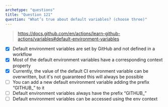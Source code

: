```yaml
---
archetype: "questions"
title: "Question 121"
question: "What’s true about default variables? (choose three)"
---
```



> https://docs.github.com/en/actions/learn-github-actions/variables#default-environment-variables
- [x] Default environment variables are set by GitHub and not defined in a workflow
- [x] Most of the default environment variables have a corresponding context property
- [x] Currently, the value of the default CI environment variable can be overwritten, but it's not guaranteed this will always be possible
- [ ] You can add a new default environment variable adding the prefix “GITHUB_” to it
- [ ] Default environment variables always have the prefix “GITHUB_”
- [ ] Default environment variables can be accessed using the env context
